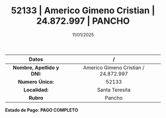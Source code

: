 ﻿---
title: 52133 | Americo Gimeno Cristian | 24.872.997 | PANCHO
date: 11/01/2025
draft: false
tags: ['santa-teresita', 'titular', 'pancho']
---

|          **Datos**          |  /  |
|:---------------------------:|:---:|
| **Nombre, Apellido y DNI:** | Americo Gimeno Cristian / 24.872.997 |
|      **Numero Único:**      | 52133 |
|        **Localidad:**       | Santa Teresita |
|          **Rubro**          | Pancho |

**Estado de Pago:** **PAGO COMPLETO**
